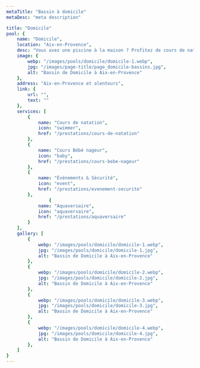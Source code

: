 ```yaml
---
metaTitle: "Bassin à domicile"
metaDesc: "meta description"

title: "Domicile"
pool: {
	name: "Domicile",
	location: "Aix-en-Provence",
	desc: "Vous avez une piscine à la maison ? Profitez de cours de natation sur mesure avec nos maîtres-nageurs diplômés d'État, formés aux gestes de secourisme. Nous nous déplaçons chez vous avec du matériel professionnel adapté à l'âge et au niveau des baigneurs, pour un apprentissage optimal dans la bonne humeur. Profitez de nos prestations personnalisés tout en restant chez vous !",
	image: {
		webp: "/images/pools/domicile/domicile-1.webp",
		jpg: "/images/page-title/page_domicile-bassins.jpg",
		alt: "Bassin de Domicile à Aix-en-Provence"
	},
	address: "Aix-en-Provence et alentours",
	link: {
		url: "",
		text: ""
	},
	services: [
		{
			name: "Cours de natation",
			icon: "swimmer",
			href: "/prestations/cours-de-natation"
		},
		{
			name: "Cours Bébé nageur",
			icon: "baby",
			href: "/prestations/cours-bebe-nageur"
		},
		{
			name: "Événements & Sécurité",
			icon: "event",
			href: "/prestations/evenement-securite"
		},
				{
			name: "Aquaversaire",
			icon: "aquaversaire",
			href: "/prestations/aquaversaire"
		}
	],
	gallery: [
		{
			webp: "/images/pools/domicile/domicile-1.webp",
			jpg: "/images/pools/domicile/domicile-1.jpg",
			alt: "Bassin de Domicile à Aix-en-Provence"
		},
		{
			webp: "/images/pools/domicile/domicile-2.webp",
			jpg: "/images/pools/domicile/domicile-2.jpg",
			alt: "Bassin de Domicile à Aix-en-Provence"
		},
		{
			webp: "/images/pools/domicile/domicile-3.webp",
			jpg: "/images/pools/domicile/domicile-3.jpg",
			alt: "Bassin de Domicile à Aix-en-Provence"
		},
		{
			webp: "/images/pools/domicile/domicile-4.webp",
			jpg: "/images/pools/domicile/domicile-4.jpg",
			alt: "Bassin de Domicile à Aix-en-Provence"
		},
	]
}
---
```

